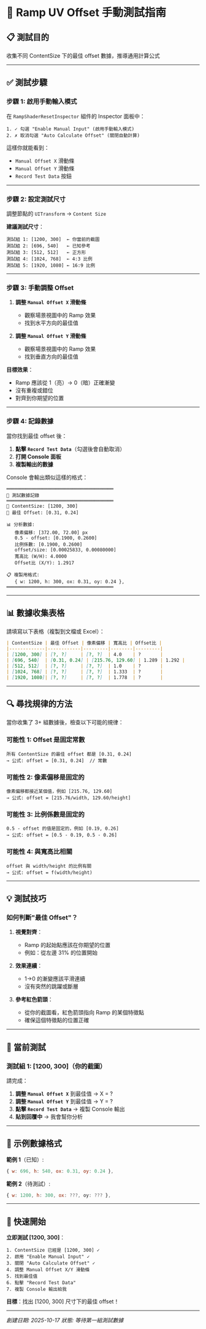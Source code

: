 # 🧪 Ramp UV Offset 手動測試指南

## 📋 測試目的

收集不同 ContentSize 下的最佳 offset 數據，推導通用計算公式

---

## ✅ 測試步驟

### 步驟 1: 啟用手動輸入模式

在 `RampShaderResetInspector` 組件的 Inspector 面板中：

```
1. ✓ 勾選 "Enable Manual Input" (啟用手動輸入模式)
2. ✗ 取消勾選 "Auto Calculate Offset" (關閉自動計算)
```

這樣你就能看到：
- `Manual Offset X` 滑動條
- `Manual Offset Y` 滑動條
- `Record Test Data` 按鈕

---

### 步驟 2: 設定測試尺寸

調整節點的 `UITransform` → `Content Size`

**建議測試尺寸**：
```
測試組 1: [1200, 300]  ← 你當前的截圖
測試組 2: [696, 540]   ← 已知參考
測試組 3: [512, 512]   ← 正方形
測試組 4: [1024, 768]  ← 4:3 比例
測試組 5: [1920, 1080] ← 16:9 比例
```

---

### 步驟 3: 手動調整 Offset

1. **調整 `Manual Offset X` 滑動條**
   - 觀察場景視圖中的 Ramp 效果
   - 找到水平方向的最佳值

2. **調整 `Manual Offset Y` 滑動條**
   - 觀察場景視圖中的 Ramp 效果
   - 找到垂直方向的最佳值

**目標效果**：
- Ramp 應該從 1（亮）→ 0（暗）正確漸變
- 沒有重複或錯位
- 對齊到你期望的位置

---

### 步驟 4: 記錄數據

當你找到最佳 offset 後：

1. **點擊 `Record Test Data`**（勾選後會自動取消）
2. **打開 Console 面板**
3. **複製輸出的數據**

Console 會輸出類似這樣的格式：

```
═══════════════════════════════════════
🧪 測試數據記錄
═══════════════════════════════════════
📏 ContentSize: [1200, 300]
📍 最佳 Offset: [0.31, 0.24]

📊 分析數據:
   像素偏移: [372.00, 72.00] px
   0.5 - offset: [0.1900, 0.2600]
   比例係數: [0.1900, 0.2600]
   offset/size: [0.00025833, 0.00080000]
   寬高比 (W/H): 4.0000
   Offset比 (X/Y): 1.2917

📋 複製用格式:
   { w: 1200, h: 300, ox: 0.31, oy: 0.24 },
═══════════════════════════════════════
```

---

## 📊 數據收集表格

請填寫以下表格（複製到文檔或 Excel）：

```markdown
| ContentSize | 最佳 Offset | 像素偏移 | 寬高比 | Offset比 |
|-------------|------------|---------|--------|---------|
| [1200, 300] | [?, ?]     | [?, ?]  | 4.0    | ?       |
| [696, 540]  | [0.31, 0.24] | [215.76, 129.60] | 1.289 | 1.292 |
| [512, 512]  | [?, ?]     | [?, ?]  | 1.0    | ?       |
| [1024, 768] | [?, ?]     | [?, ?]  | 1.333  | ?       |
| [1920, 1080]| [?, ?]     | [?, ?]  | 1.778  | ?       |
```

---

## 🔍 尋找規律的方法

當你收集了 3+ 組數據後，檢查以下可能的規律：

### 可能性 1: Offset 是固定常數
```
所有 ContentSize 的最佳 offset 都是 [0.31, 0.24]
→ 公式: offset = [0.31, 0.24]  // 常數
```

### 可能性 2: 像素偏移是固定的
```
像素偏移都接近某個值，例如 [215.76, 129.60]
→ 公式: offset = [215.76/width, 129.60/height]
```

### 可能性 3: 比例係數是固定的
```
0.5 - offset 的值是固定的，例如 [0.19, 0.26]
→ 公式: offset = [0.5 - 0.19, 0.5 - 0.26]
```

### 可能性 4: 與寬高比相關
```
offset 與 width/height 的比例有關
→ 公式: offset = f(width/height)
```

---

## 💡 測試技巧

### 如何判斷"最佳 Offset"？

1. **視覺對齊**：
   - Ramp 的起始點應該在你期望的位置
   - 例如：從左邊 31% 的位置開始

2. **效果連續**：
   - 1→0 的漸變應該平滑連續
   - 沒有突然的跳躍或斷層

3. **參考紅色箭頭**：
   - 從你的截圖看，紅色箭頭指向 Ramp 的某個特徵點
   - 確保這個特徵點的位置正確

---

## 🎯 當前測試

### 測試組 1: [1200, 300]（你的截圖）

請完成：

1. **調整 `Manual Offset X`** 到最佳值 → X = ?
2. **調整 `Manual Offset Y`** 到最佳值 → Y = ?
3. **點擊 `Record Test Data`** → 複製 Console 輸出
4. **貼到回覆中** → 我會幫你分析

---

## 📝 示例數據格式

**範例 1**（已知）:
```javascript
{ w: 696, h: 540, ox: 0.31, oy: 0.24 },
```

**範例 2**（待測試）:
```javascript
{ w: 1200, h: 300, ox: ???, oy: ??? },
```

---

## 🚀 快速開始

**立即測試 [1200, 300]**：

```
1. ContentSize 已經是 [1200, 300] ✓
2. 啟用 "Enable Manual Input" ✓
3. 關閉 "Auto Calculate Offset" ✓
4. 調整 Manual Offset X/Y 滑動條
5. 找到最佳值
6. 點擊 "Record Test Data"
7. 複製 Console 輸出給我
```

**目標**：找出 [1200, 300] 尺寸下的最佳 offset！

---

*創建日期: 2025-10-17*
*狀態: 等待第一組測試數據*

